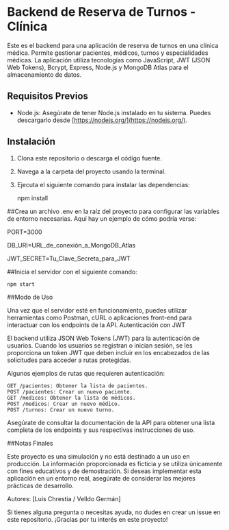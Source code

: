 # Backend de Reserva de Turnos - Clínica

Este es el backend para una aplicación de reserva de turnos en una clínica médica. Permite gestionar pacientes, médicos, turnos y especialidades médicas. La aplicación utiliza tecnologías como JavaScript, JWT (JSON Web Tokens), Bcrypt, Express, Node.js y MongoDB Atlas para el almacenamiento de datos.

## Requisitos Previos

- Node.js: Asegúrate de tener Node.js instalado en tu sistema. Puedes descargarlo desde [https://nodejs.org/](https://nodejs.org/).

## Instalación

1. Clona este repositorio o descarga el código fuente.

2. Navega a la carpeta del proyecto usando la terminal.

3. Ejecuta el siguiente comando para instalar las dependencias:

   npm install

##Crea un archivo .env en la raíz del proyecto para configurar las variables de entorno necesarias. Aquí hay un ejemplo de cómo podría verse:

PORT=3000

DB_URI=URL_de_conexión_a_MongoDB_Atlas

JWT_SECRET=Tu_Clave_Secreta_para_JWT

##Inicia el servidor con el siguiente comando:

    npm start

##Modo de Uso

Una vez que el servidor esté en funcionamiento, puedes utilizar herramientas como Postman, cURL o aplicaciones front-end para interactuar con los endpoints de la API.
Autenticación con JWT

El backend utiliza JSON Web Tokens (JWT) para la autenticación de usuarios. Cuando los usuarios se registran o inician sesión, se les proporciona un token JWT que deben incluir en los encabezados de las solicitudes para acceder a rutas protegidas.

Algunos ejemplos de rutas que requieren autenticación:

    GET /pacientes: Obtener la lista de pacientes.
    POST /pacientes: Crear un nuevo paciente.
    GET /medicos: Obtener la lista de médicos.
    POST /medicos: Crear un nuevo médico.
    POST /turnos: Crear un nuevo turno.

Asegúrate de consultar la documentación de la API para obtener una lista completa de los endpoints y sus respectivas instrucciones de uso.

##Notas Finales

Este proyecto es una simulación y no está destinado a un uso en producción. La información proporcionada es ficticia y se utiliza únicamente con fines educativos y de demostración. Si deseas implementar esta aplicación en un entorno real, asegúrate de considerar las mejores prácticas de desarrollo.

Autores: [Luis Chrestia / Velldo Germán]

Si tienes alguna pregunta o necesitas ayuda, no dudes en crear un issue en este repositorio. ¡Gracias por tu interés en este proyecto!
